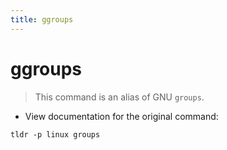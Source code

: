 ```yaml
---
title: ggroups
---
```

# ggroups

> This command is an alias of GNU `groups`.

- View documentation for the original command:

`tldr -p linux groups`
